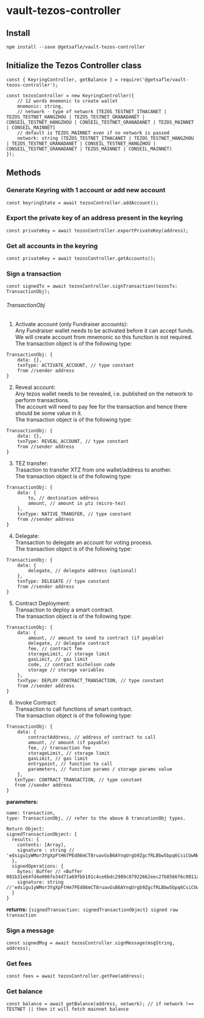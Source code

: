 # vault-tezos-controller

## Install

`npm install --save @getsafle/vault-tezos-controller`

## Initialize the Tezos Controller class

```
const { KeyringController, getBalance } = require('@getsafle/vault-tezos-controller');

const tezosController = new KeyringController({
    // 12 words mnemonic to create wallet
    mnemonic: string,
    // network - type of network [TEZOS_TESTNET_ITHACANET | TEZOS_TESTNET_HANGZHOU | TEZOS_TESTNET_GRANADANET | CONSEIL_TESTNET_HANGZHOU | CONSEIL_TESTNET_GRANADANET | TEZOS_MAINNET | CONSEIL_MAINNET]
    // default is TEZOS_MAINNET even if no network is passed
    network: string (TEZOS_TESTNET_ITHACANET | TEZOS_TESTNET_HANGZHOU | TEZOS_TESTNET_GRANADANET | CONSEIL_TESTNET_HANGZHOU | CONSEIL_TESTNET_GRANADANET | TEZOS_MAINNET | CONSEIL_MAINNET)
});
```

## Methods

### Generate Keyring with 1 account or add new account

```
const keyringState = await tezosController.addAccount();
```

### Export the private key of an address present in the keyring

```
const privateKey = await tezosController.exportPrivateKey(address);
```

### Get all accounts in the keyring

```
const privateKey = await tezosController.getAccounts();
```

### Sign a transaction

```
const signedTx = await tezosController.signTransaction(tezosTx: TransactionObj);

```

###### TransactionObj

1. Activate account (only Fundraiser accounts):<br />
   Any Fundraiser wallet needs to be activated before it can accept funds.<br />We will create account from mnemonic so this function is not required.<br />The transaction object is of the following type:

```
TransactionObj: {
    data: {},
    txnType: ACTIVATE_ACCOUNT, // type constant
    from //sender address
}
```

2. Reveal account:<br />
   Any tezos wallet needs to be revealed, i.e. published on the network to perform transactions.<br />The account will need to pay fee for the transaction and hence there should be some value in it.<br />The transaction object is of the following type:

```
TransactionObj: {
    data: {},
    txnType: REVEAL_ACCOUNT, // type constant
    from //sender address
}
```

3. TEZ transfer:<br />
   Trasaction to transfer XTZ from one wallet/address to another.<br />The transaction object is of the following type:

```
TransactionObj: {
    data: {
        to, // destination address
        amount, // amount in µtz (micro-tez)
    },
    txnType: NATIVE_TRANSFER, // type constant
    from //sender address
}
```

4. Delegate:<br />
   Transaction to delegate an account for voting process.<br />The transaction object is of the following type:

```
TransactionObj: {
    data: {
        delegate, // delegate address (optional)
    },
    txnType: DELEGATE // type constant
    from //sender address
}
```

5. Contract Deployment:<br />
   Transaction to deploy a smart contract.<br />The transaction object is of the following type:

```
TransactionObj: {
    data: {
        amount, // amount to send to contract (if payable)
        delegate, // delegate contract
        fee, // contract fee
        storageLimit, // storage limit
        gasLimit, // gas limit
        code, // contract michelson code
        storage // storage variables
    },
    txnType: DEPLOY_CONTRACT_TRANSACTION, // type constant
    from //sender address
}
```

6. Invoke Contract: <br />
   Transaction to call functions of smart contract.<br />The transaction object is of the following type:

```
TransactionObj: {
    data: {
        contractAddress, // address of contract to call
        amount, // amount (if payable)
        fee, // transaction fee
        storageLimit, // storage limit
        gasLimit, // gas limit
        entrypoint, // function to call
        parameters, // function params / storage params value
    },
   txnType: CONTRACT_TRANSACTION, // type constant
   from //sender address
}
```

**parameters:**

```
name: transaction,
type: TransactionObj, // refer to the above 6 trancationObj types.
```

```
Return Object:
signedTransactionObject: {
  results: {
    contents: [Array],
    signature : string // 'edsigu1yWMor3YgXpFtHm7PEd86mCT8ruavGsB6AYnqUrgb9ZgcfRLBbw5bpq6CsiCUwNWsBTKQf6jpPASSZQTD46Wuk7PKmFyg'
  },
  signedOperations: {
    bytes: Buffer // <Buffer 081b31e64fd4e006fe34d71a69fbb101c4ce6bdc2989c87922662eec27b8566f6c0011ad4e6efaf8690155cdf8b5132b0d60...103morebytes>,
    signature: string //'edsigu1yWMor3YgXpFtHm7PEd86mCT8ruavGsB6AYnqUrgb9ZgcfRLBbw5bpq6CsiCUwNWsBTKQf6jpPASSZQTD46Wuk7PKmFyg'
  }
}
```

**returns:** `{signedTransaction: signedTransactionObject} signed raw transaction`

### Sign a message

```
const signedMsg = await tezosController.signMessage(msgString, address);
```

### Get fees

```
const fees = await tezosController.getFee(address);
```

### Get balance

```
const balance = await getBalance(address, network); // if network !== TESTNET || then it will fetch mainnet balance
```
